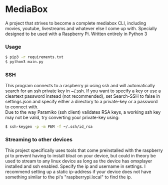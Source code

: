 # MediaBox
A project that strives to become a complete mediabox CLI, including movies, youtube, livestreams and whatever else I come up with. Specially designed to be used with a Raspberry Pi. Written entirely in Python 3

### Usage
```bash
$ pip3 -r requirements.txt
$ python3 main.py
```  

### SSH
This program connects to a raspberry pi using ssh and will automatically search for an ssh private key in ~/.ssh. If you want to specify a key or use a cleartext password instead (not recommended), set Search-SSH to false in settings.json and specify either a directory to a private-key or a password to connect with.  
Due to the way Paramiko (ssh client) validates RSA keys, a working ssh key may not be valid, try converting your private-key using:
```bash
$ ssh-keygen -p -m PEM -f ~/.ssh/id_rsa
```  
  
### Streaming to other devices
This project specifically uses tools that come preinstalled with the raspberry pi to prevent having to install bloat on your device, but could in theory be used to stream to any linux device as long as the device has omxplayer installed and ssh enabled. Specify the ip and username in settings. I recommend setting up a static ip-address if your device does not have something similar to the pi's "raspberrypi.local" to find the ip.
